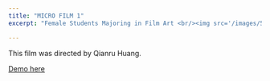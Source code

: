 ```yaml
---
title: "MICRO FILM 1"
excerpt: "Female Students Majoring in Film Art <br/><img src='/images/500x300.png'>"

--- 
```


This film was directed by Qianru Huang.

[Demo here](https://www.bilibili.com/video/BV1AW411V77a?spm_id_from=333.999.0.0&vd_source=87bcc1173b38ca4592a0934cef5dc79)
